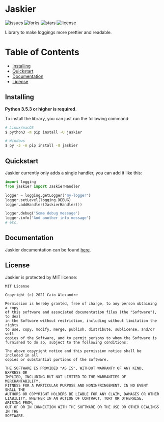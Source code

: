 # Jaskier
![issues](https://img.shields.io/github/issues/soukyomi/jaskier)
![forks](https://img.shields.io/github/forks/soukyomi/jaskier)
![stars](https://img.shields.io/github/stars/soukyomi/jaskier)
![license](https://img.shields.io/github/license/soukyomi/jaskier)

Library to make loggings more prettier and readable.


Table of Contents
=============
<!--ts-->
  * [Installing](#installing)
  * [Quickstart](#quickstart)
  * [Documentation](#documentation)
  * [License](#license)

## Installing

**Python 3.5.3 or higher is required.**

To install the library, you can just run the following command:
```sh
# Linux/macOS
$ python3 -m pip install -U jaskier

# Windows
$ py -3 -m pip install -U jaskier
```


## Quickstart

Jaskier currently only adds a single handler, you can add it like this:
```py
import logging
from jaskier import JaskierHandler

logger = logging.getLogger('my-logger')
logger.setLevel(logging.DEBUG)
logger.addHandler(JaskierHandler())

logger.debug('Some debug message')
logger.info('And another info message')
# etc.
```

## Documentation

Jaskier documentation can be found [here](https://jaskier.readthedocs.io/en/latest/).


## License

Jaskier is protected by MIT license:
```
MIT License

Copyright (c) 2021 Caio Alexandre

Permission is hereby granted, free of charge, to any person obtaining a copy
of this software and associated documentation files (the "Software"), to deal
in the Software without restriction, including without limitation the rights
to use, copy, modify, merge, publish, distribute, sublicense, and/or sell
copies of the Software, and to permit persons to whom the Software is
furnished to do so, subject to the following conditions:

The above copyright notice and this permission notice shall be included in all
copies or substantial portions of the Software.

THE SOFTWARE IS PROVIDED "AS IS", WITHOUT WARRANTY OF ANY KIND, EXPRESS OR
IMPLIED, INCLUDING BUT NOT LIMITED TO THE WARRANTIES OF MERCHANTABILITY,
FITNESS FOR A PARTICULAR PURPOSE AND NONINFRINGEMENT. IN NO EVENT SHALL THE
AUTHORS OR COPYRIGHT HOLDERS BE LIABLE FOR ANY CLAIM, DAMAGES OR OTHER
LIABILITY, WHETHER IN AN ACTION OF CONTRACT, TORT OR OTHERWISE, ARISING FROM,
OUT OF OR IN CONNECTION WITH THE SOFTWARE OR THE USE OR OTHER DEALINGS IN THE
SOFTWARE.
```